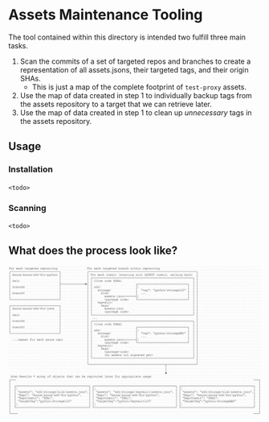 # Assets Maintenance Tooling

The tool contained within this directory is intended two fulfill three main tasks.

1. Scan the commits of a set of targeted repos and branches to create a representation of all assets.jsons, their targeted tags, and their origin SHAs.
   * This is just a map of the complete footprint of `test-proxy` assets.
2. Use the map of data created in step 1 to individually backup tags from the assets repository to a target that we can retrieve later.
3. Use the map of data created in step 1 to clean up _unnecessary_ tags in the assets repository.

## Usage

### Installation

`<todo>`

### Scanning

`<todo>`

## What does the process look like?

![example processing layout](processing_layout.png)